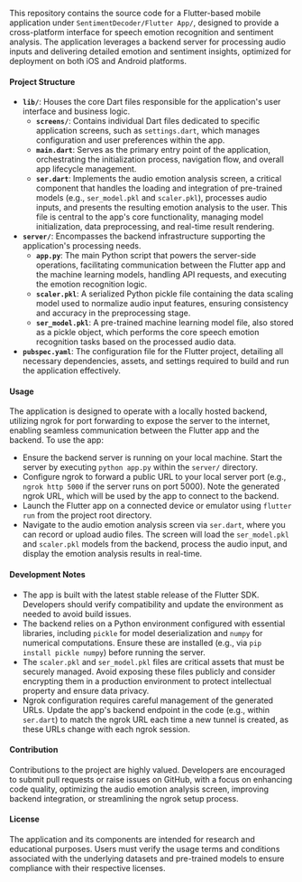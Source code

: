 This repository contains the source code for a Flutter-based mobile application under `SentimentDecoder/Flutter App/`, designed to provide a cross-platform interface for speech emotion recognition and sentiment analysis. The application leverages a backend server for processing audio inputs and delivering detailed emotion and sentiment insights, optimized for deployment on both iOS and Android platforms.

#### Project Structure
- **`lib/`**: Houses the core Dart files responsible for the application's user interface and business logic.
  - **`screens/`**: Contains individual Dart files dedicated to specific application screens, such as `settings.dart`, which manages configuration and user preferences within the app.
  - **`main.dart`**: Serves as the primary entry point of the application, orchestrating the initialization process, navigation flow, and overall app lifecycle management.
  - **`ser.dart`**: Implements the audio emotion analysis screen, a critical component that handles the loading and integration of pre-trained models (e.g., `ser_model.pkl` and `scaler.pkl`), processes audio inputs, and presents the resulting emotion analysis to the user. This file is central to the app's core functionality, managing model initialization, data preprocessing, and real-time result rendering.
- **`server/`**: Encompasses the backend infrastructure supporting the application's processing needs.
  - **`app.py`**: The main Python script that powers the server-side operations, facilitating communication between the Flutter app and the machine learning models, handling API requests, and executing the emotion recognition logic.
  - **`scaler.pkl`**: A serialized Python pickle file containing the data scaling model used to normalize audio input features, ensuring consistency and accuracy in the preprocessing stage.
  - **`ser_model.pkl`**: A pre-trained machine learning model file, also stored as a pickle object, which performs the core speech emotion recognition tasks based on the processed audio data.
- **`pubspec.yaml`**: The configuration file for the Flutter project, detailing all necessary dependencies, assets, and settings required to build and run the application effectively.

#### Usage
The application is designed to operate with a locally hosted backend, utilizing ngrok for port forwarding to expose the server to the internet, enabling seamless communication between the Flutter app and the backend. To use the app:
- Ensure the backend server is running on your local machine. Start the server by executing `python app.py` within the `server/` directory.
- Configure ngrok to forward a public URL to your local server port (e.g., `ngrok http 5000` if the server runs on port 5000). Note the generated ngrok URL, which will be used by the app to connect to the backend.
- Launch the Flutter app on a connected device or emulator using `flutter run` from the project root directory.
- Navigate to the audio emotion analysis screen via `ser.dart`, where you can record or upload audio files. The screen will load the `ser_model.pkl` and `scaler.pkl` models from the backend, process the audio input, and display the emotion analysis results in real-time.

#### Development Notes
- The app is built with the latest stable release of the Flutter SDK. Developers should verify compatibility and update the environment as needed to avoid build issues.
- The backend relies on a Python environment configured with essential libraries, including `pickle` for model deserialization and `numpy` for numerical computations. Ensure these are installed (e.g., via `pip install pickle numpy`) before running the server.
- The `scaler.pkl` and `ser_model.pkl` files are critical assets that must be securely managed. Avoid exposing these files publicly and consider encrypting them in a production environment to protect intellectual property and ensure data privacy.
- Ngrok configuration requires careful management of the generated URLs. Update the app's backend endpoint in the code (e.g., within `ser.dart`) to match the ngrok URL each time a new tunnel is created, as these URLs change with each ngrok session.

#### Contribution
Contributions to the project are highly valued. Developers are encouraged to submit pull requests or raise issues on GitHub, with a focus on enhancing code quality, optimizing the audio emotion analysis screen, improving backend integration, or streamlining the ngrok setup process.

#### License
The application and its components are intended for research and educational purposes. Users must verify the usage terms and conditions associated with the underlying datasets and pre-trained models to ensure compliance with their respective licenses.
